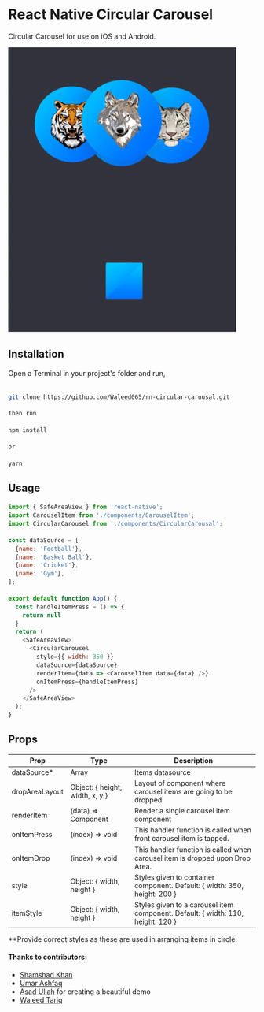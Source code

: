 # React Native Circular Carousel

Circular Carousel for use on iOS and Android.

![Demo](./demo.gif)

## Installation

Open a Terminal in your project's folder and run,

```sh

git clone https://github.com/Waleed065/rn-circular-carousal.git

Then run

npm install

or

yarn
```

## Usage

```js
import { SafeAreaView } from 'react-native';
import CarouselItem from './components/CarouselItem';
import CircularCarousel from './components/CircularCarousal';

const dataSource = [
  {name: 'Football'},
  {name: 'Basket Ball'},
  {name: 'Cricket'},
  {name: 'Gym'},
];

export default function App() {
  const handleItemPress = () => {
    return null
  }
  return (
    <SafeAreaView>
      <CircularCarousel
        style={{ width: 350 }}
        dataSource={dataSource}
        renderItem={data => <CarouselItem data={data} />}
        onItemPress={handleItemPress}
      />
    </SafeAreaView>
  );
}

```

## Props

| Prop           | Type                            | Description                                                                     |
| -------------- | ------------------------------- | ------------------------------------------------------------------------------- |
| dataSource\*   | Array                           | Items datasource                                                                |
| dropAreaLayout | Object: { height, width, x, y } | Layout of component where carousel items are going to be dropped                |
| renderItem     | (data) => Component             | Render a single carousel item component                                         |
| onItemPress    | (index) => void                 | This handler function is called when front carousel item is tapped.             |
| onItemDrop     | (index) => void                 | This handler function is called when carousel item is dropped upon Drop Area.   |
| style          | Object: { width, height }       | Styles given to container component. Default: { width: 350, height: 200 }       |
| itemStyle      | Object: { width, height }       | Styles given to a carousel item component. Default: { width: 110, height: 120 } |

\*\*Provide correct styles as these are used in arranging items in circle.

#### Thanks to contributors:

- [Shamshad Khan](https://github.com/khanshamshad32)
- [Umar Ashfaq](https://github.com/umarashfaq)
- [Asad Ullah](https://github.com/asadUllah58) for creating a beautiful demo
- [Waleed Tariq](https://github.com/Waleed065)
